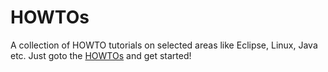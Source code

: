 HOWTOs
======

A collection of HOWTO tutorials on selected areas like Eclipse, Linux, Java etc. 
Just goto the [HOWTOs](http://kengu.github.com/howtos) and get started!